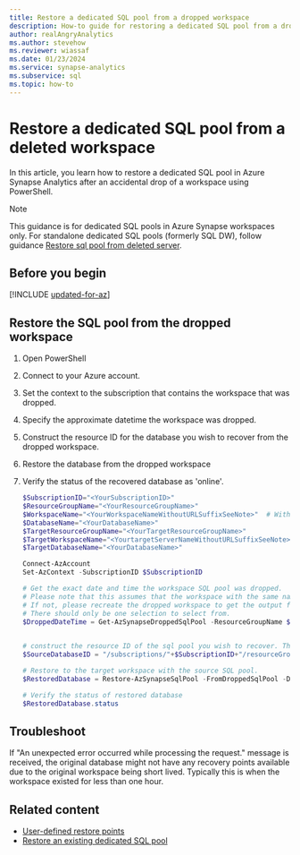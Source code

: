 ```yaml
---
title: Restore a dedicated SQL pool from a dropped workspace
description: How-to guide for restoring a dedicated SQL pool from a dropped workspace.
author: realAngryAnalytics
ms.author: stevehow
ms.reviewer: wiassaf
ms.date: 01/23/2024
ms.service: synapse-analytics
ms.subservice: sql
ms.topic: how-to
---
```


# Restore a dedicated SQL pool from a deleted workspace

In this article, you learn how to restore a dedicated SQL pool in Azure Synapse Analytics after an accidental drop of a workspace using PowerShell.

> [!NOTE]
> This guidance is for dedicated SQL pools in Azure Synapse workspaces only. For standalone dedicated SQL pools (formerly SQL DW), follow guidance [Restore sql pool from deleted server](../sql-data-warehouse/sql-data-warehouse-restore-from-deleted-server.md).

## Before you begin

[!INCLUDE [updated-for-az](~/reusable-content/ce-skilling/azure/includes/updated-for-az.md)]

## Restore the SQL pool from the dropped workspace

1. Open PowerShell

1. Connect to your Azure account.

1. Set the context to the subscription that contains the workspace that was dropped.

1. Specify the approximate datetime the workspace was dropped.

1. Construct the resource ID for the database you wish to recover from the dropped workspace.

1. Restore the database from the dropped workspace

1. Verify the status of the recovered database as 'online'.
    
    
    ```powershell
    $SubscriptionID="<YourSubscriptionID>"
    $ResourceGroupName="<YourResourceGroupName>"
    $WorkspaceName="<YourWorkspaceNameWithoutURLSuffixSeeNote>"  # Without sql.azuresynapse.net
    $DatabaseName="<YourDatabaseName>"
    $TargetResourceGroupName="<YourTargetResourceGroupName>" 
    $TargetWorkspaceName="<YourtargetServerNameWithoutURLSuffixSeeNote>"  
    $TargetDatabaseName="<YourDatabaseName>"
    
    Connect-AzAccount
    Set-AzContext -SubscriptionID $SubscriptionID
    
    # Get the exact date and time the workspace SQL pool was dropped. 
    # Please note that this assumes that the workspace with the same name resource group and same values is still available.
    # If not, please recreate the dropped workspace to get the output from the below. You will have to use the same workspace name, resource group name, region and all the same values from prior dropped workspace. 
    # There should only be one selection to select from.
    $DroppedDateTime = Get-AzSynapseDroppedSqlPool -ResourceGroupName $ResourceGroupName -WorkspaceName $WorkspaceName -Name $DatabaseName | Select-Object -ExpandProperty DeletionDate

  
    # construct the resource ID of the sql pool you wish to recover. The format required Microsoft.Sql. This includes the approximate date time the server was dropped.
    $SourceDatabaseID = "/subscriptions/"+$SubscriptionID+"/resourceGroups/"+$ResourceGroupName+"/providers/Microsoft.Sql/servers/"+$WorkspaceName+"/databases/"+$DatabaseName
    
    # Restore to the target workspace with the source SQL pool.
    $RestoredDatabase = Restore-AzSynapseSqlPool -FromDroppedSqlPool -DeletionDate $DroppedDateTime -TargetSqlPoolName $TargetDatabaseName -ResourceGroupName $TargetResourceGroupName -WorkspaceName $TargetWorkspaceName -ResourceId $SourceDatabaseID
    
    # Verify the status of restored database
    $RestoredDatabase.status
    ```

## <a id="troubleshooting"></a> Troubleshoot
If "An unexpected error occurred while processing the request." message is received, the original database might not have any recovery points available due to the original workspace being short lived. Typically this is when the workspace existed for less than one hour.

## Related content

- [User-defined restore points](sqlpool-create-restore-point.md)
- [Restore an existing dedicated SQL pool](restore-sql-pool.md)
